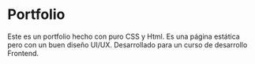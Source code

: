 # Portfolio
Este es un portfolio hecho con puro CSS y Html. Es una página estática pero con un buen diseño UI/UX. Desarrollado para un curso de desarrollo Frontend.
